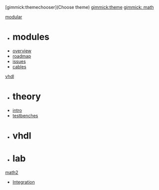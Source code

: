 [gimmick:themechooser](Choose theme)
[gimmick:theme](flatly)
[gimmick: math]()

[modular]()

 * # modules
 * [overview](modular/overview.md)
 * [roadmap](modular/roadmap.md)
 * [issues](modular/issues.md)
 * [cables](modular/cables.md)

[vhdl]()

* # theory
* [intro](vhdl/vhdl_intro.md)
* [testbenches](vhdl/vhdl_testbenches.md)
* # vhdl
* # lab

[math2]()

* [Integration](math2/00_grundlagen.md)

